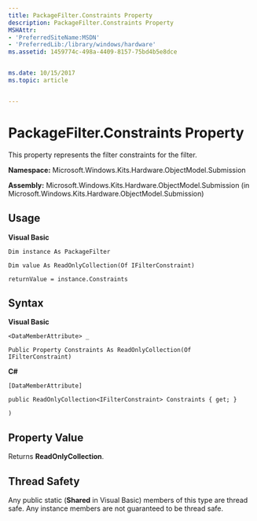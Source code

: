 ```yaml
---
title: PackageFilter.Constraints Property
description: PackageFilter.Constraints Property
MSHAttr:
- 'PreferredSiteName:MSDN'
- 'PreferredLib:/library/windows/hardware'
ms.assetid: 1459774c-498a-4409-8157-75bd4b5e8dce


ms.date: 10/15/2017
ms.topic: article


---
```


# PackageFilter.Constraints Property


This property represents the filter constraints for the filter.

**Namespace:** Microsoft.Windows.Kits.Hardware.ObjectModel.Submission

**Assembly:** Microsoft.Windows.Kits.Hardware.ObjectModel.Submission (in Microsoft.Windows.Kits.Hardware.ObjectModel.Submission)

## <span id="Usage"></span><span id="usage"></span><span id="USAGE"></span>Usage


**Visual Basic**

`Dim instance As PackageFilter`

`Dim value As ReadOnlyCollection(Of IFilterConstraint)`

`returnValue = instance.Constraints`

## <span id="Syntax"></span><span id="syntax"></span><span id="SYNTAX"></span>Syntax


**Visual Basic**

`<DataMemberAttribute> _`

`Public Property Constraints As ReadOnlyCollection(Of IFilterConstraint)`

**C#**

`[DataMemberAttribute]`

`public ReadOnlyCollection<IFilterConstraint> Constraints { get; }`

`)`

## <span id="Property_Value"></span><span id="property_value"></span><span id="PROPERTY_VALUE"></span>Property Value


Returns **ReadOnlyCollection**.

## <span id="Thread_Safety"></span><span id="thread_safety"></span><span id="THREAD_SAFETY"></span>Thread Safety


Any public static (**Shared** in Visual Basic) members of this type are thread safe. Any instance members are not guaranteed to be thread safe.

 

 






